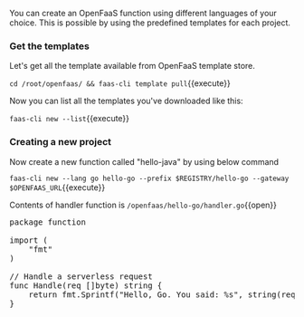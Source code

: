 You can create an OpenFaaS function using different languages of your choice. This is possible
by using the predefined templates for each project.


### Get the templates
Let's get all the template available from OpenFaaS template store.

`cd /root/openfaas/ && faas-cli template pull`{{execute}}

Now you can list all the templates you've downloaded like this:

`faas-cli new --list`{{execute}}

  
### Creating a new project
Now create a new function called "hello-java" by using below command

`faas-cli new --lang go hello-go --prefix $REGISTRY/hello-go --gateway $OPENFAAS_URL`{{execute}}

Contents of handler function is 
`/openfaas/hello-go/handler.go`{{open}}

<pre>
package function

import (
	"fmt"
)

// Handle a serverless request
func Handle(req []byte) string {
	return fmt.Sprintf("Hello, Go. You said: %s", string(req))
}

</pre>